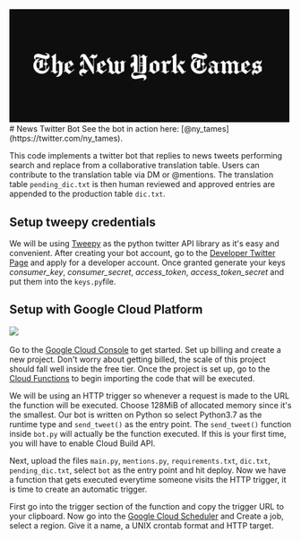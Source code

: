 <img src="img/banner.png" width="500"/>
# News Twitter Bot
See the bot in action here: [@ny_tames](https://twitter.com/ny_tames).

This code implements a twitter bot that replies to news tweets performing search and replace from a collaborative translation table. Users can contribute to the translation table via DM or @mentions.
The translation table `pending_dic.txt` is then human reviewed and approved entries are appended to the production table `dic.txt`.

## Setup tweepy credentials
We will be using [Tweepy](https://www.tweepy.org/) as the python twitter API library as it's easy and convenient.
After creating your bot account, go to the [Developer Twitter Page](https://developer.twitter.com/en) and apply for a developer account. Once granted generate your keys *consumer_key*, *consumer_secret*, *access_token*, *access_token_secret* and put them into the `keys.py`file.

## Setup with Google Cloud Platform
<img src="https://miro.medium.com/max/12516/1*CMz4r3-pEFp3Po6oHv-JxQ.png" width="350"/>

Go to the [Google Cloud Console](https://console.cloud.google.com/) to get started. Set up billing and create a new project. Don't worry about getting billed, the scale of this project should fall well inside the free tier.
Once the project is set up, go to the [Cloud Functions](https://console.cloud.google.com/functions) to begin importing the code that will be executed.

We will be using an HTTP trigger so whenever a request is made to the URL the function will be executed. Choose 128MiB of allocated memory since it's the smallest. Our bot is written on Python so select Python3.7 as the runtime type and `send_tweet()` as the entry point. The `send_tweet()` function inside `bot.py` will actually be the function executed. If this is your first time, you will have to enable Cloud Build API.

Next, upload the files `main.py`, `mentions.py`, `requirements.txt`, `dic.txt`, `pending_dic.txt`, select `bot` as the entry point and hit deploy. Now we have a function that gets executed everytime someone visits the HTTP trigger, it is time to create an automatic trigger.

First go into the trigger section of the function and copy the trigger URL to your clipboard. Now go into the [Google Cloud Scheduler](https://console.cloud.google.com/cloudscheduler) and Create a job, select a region. Give it a name, a UNIX crontab format and HTTP target.
